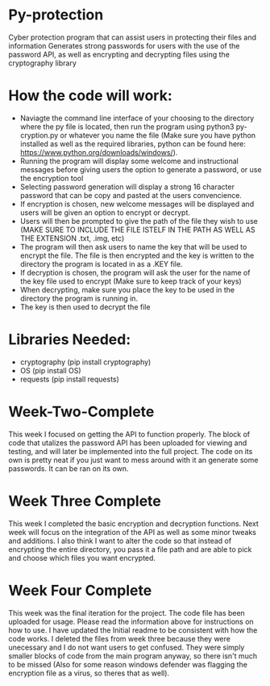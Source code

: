 # Py-protection
Cyber protection program that can assist users in protecting their files and information
Generates strong passwords for users with the use of the password API, as well as encrypting and decrypting files using the cryptography library

# How the code will work:
- Naviagte the command line interface of your choosing to the directory where the py file is located, then run the program using python3 py-cryption.py or whatever you name the file (Make sure you have python installed as well as the required libraries, python can be found here: https://www.python.org/downloads/windows/).
- Running the program will display some welcome and instructional messages before giving users the option to generate a password, or use the encryption tool
- Selecting password generation will display a strong 16 character password that can be copy and pasted at the users convencience.
- If encryption is chosen, new welcome messages will be displayed and users will be given an option to encrypt or decrypt.
- Users will then be prompted to give the path of the file they wish to use (MAKE SURE TO INCLUDE THE FILE ISTELF IN THE PATH AS WELL AS THE EXTENSION .txt, .img, etc)
- The program will then ask users to name the key that will be used to encrypt the file. The file is then encrypted and the key is written to the directory the program is located in as a .KEY file.
- If decryption is chosen, the program will ask the user for the name of the key file used to encrypt (Make sure to keep track of your keys)
- When decrypting, make sure you place the key to be used in the directory the program is running in. 
- The key is then used to decrypt the file
  
# Libraries Needed:
- cryptography (pip install cryptography)
- OS (pip install OS)
- requests (pip install requests)

# Week-Two-Complete
This week I focused on getting the API to function properly. The block of code that utalizes the password API has been uploaded for viewing and testing, and will later be implemented into the full project.
The code on its own is pretty neat if you just want to mess around with it an generate some passwords. It can be ran on its own. 

# Week Three Complete
This week I completed the basic encryption and decryption functions. Next week will focus on the integration of the API as well as some minor tweaks and additions.
I also think I want to alter the code so that instead of encrypting the entire directory, you pass it a file path and are able to pick and choose which files you want encrypted. 

# Week Four Complete
This week was the final iteration for the project. The code file has been uploaded for usage. Please read the information above for instructions on how to use. I have updated the Initial readme to be consistent with how the code works. I deleted the files from week three because they were unecessary and I do not want users to get confused. They were simply smaller blocks of code from the main program anyway, so there isn't much to be missed (Also for some reason windows defender was flagging the encryption file as a virus, so theres that as well). 
